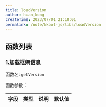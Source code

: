 ```yaml
---
title: loadVersion
author: huan_kong
createTime: 2023/07/01 21:18:01
permalink: /note/kkbot-js/libs/loadVersion
---
```


## 函数列表

### 1.加载框架信息

函数名: `getVersion`

函数参数：

| 字段 | 类型 | 说明 | 默认值 |
| ---- | ---- | ---- | ------ |
